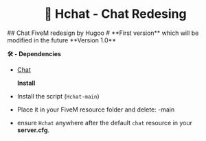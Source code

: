 <h1 align="center">🔖 Hchat - Chat Redesing</h1>
## Chat FiveM redesign by Hugoo
# **First version** which will be modified in the future
**Version 1.0**

**🛠 - Dependencies**
- [Chat](https://github.com/citizenfx/cfx-server-data/tree/master/resources/%5Bgameplay%5D/chat)

  **Install**
- Install the script (``Hchat-main``)
- Place it in your FiveM resource folder and delete: -main
- ensure ``Hchat`` anywhere after the default ``chat`` resource in your **server.cfg**.
